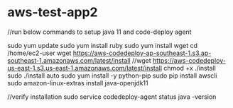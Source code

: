 # aws-test-app2


//run below commands to setup java 11 and code-deploy agent

sudo yum update
sudo yum install ruby
sudo yum install wget
cd /home/ec2-user
wget https://aws-codedeploy-ap-southeast-1.s3.ap-southeast-1.amazonaws.com/latest/install
//wget https://aws-codedeploy-us-east-1.s3.us-east-1.amazonaws.com/latest/install
chmod +x ./install
sudo ./install auto
sudo yum install -y python-pip
sudo pip install awscli
sudo amazon-linux-extras install java-openjdk11

//verify installation
sudo service codedeploy-agent status
java -version
